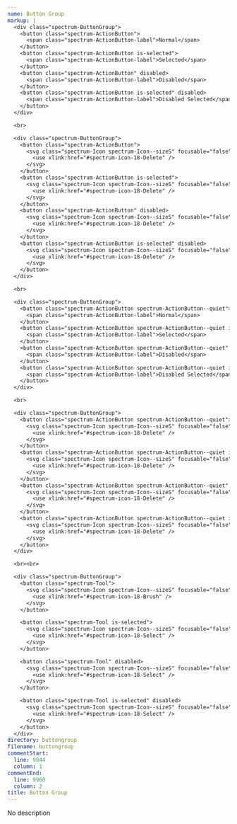 ```yaml
---
name: Button Group
markup: |
  <div class="spectrum-ButtonGroup">
    <button class="spectrum-ActionButton">
      <span class="spectrum-ActionButton-label">Normal</span>
    </button>
    <button class="spectrum-ActionButton is-selected">
      <span class="spectrum-ActionButton-label">Selected</span>
    </button>
    <button class="spectrum-ActionButton" disabled>
      <span class="spectrum-ActionButton-label">Disabled</span>
    </button>
    <button class="spectrum-ActionButton is-selected" disabled>
      <span class="spectrum-ActionButton-label">Disabled Selected</span>
    </button>
  </div>

  <br>

  <div class="spectrum-ButtonGroup">
    <button class="spectrum-ActionButton">
      <svg class="spectrum-Icon spectrum-Icon--sizeS" focusable="false" aria-hidden="true" aria-label="Delete">
        <use xlink:href="#spectrum-icon-18-Delete" />
      </svg>
    </button>
    <button class="spectrum-ActionButton is-selected">
      <svg class="spectrum-Icon spectrum-Icon--sizeS" focusable="false" aria-hidden="true" aria-label="Delete">
        <use xlink:href="#spectrum-icon-18-Delete" />
      </svg>
    </button>
    <button class="spectrum-ActionButton" disabled>
      <svg class="spectrum-Icon spectrum-Icon--sizeS" focusable="false" aria-hidden="true" aria-label="Delete">
        <use xlink:href="#spectrum-icon-18-Delete" />
      </svg>
    </button>
    <button class="spectrum-ActionButton is-selected" disabled>
      <svg class="spectrum-Icon spectrum-Icon--sizeS" focusable="false" aria-hidden="true" aria-label="Delete">
        <use xlink:href="#spectrum-icon-18-Delete" />
      </svg>
    </button>
  </div>

  <br>

  <div class="spectrum-ButtonGroup">
    <button class="spectrum-ActionButton spectrum-ActionButton--quiet">
      <span class="spectrum-ActionButton-label">Normal</span>
    </button>
    <button class="spectrum-ActionButton spectrum-ActionButton--quiet is-selected">
      <span class="spectrum-ActionButton-label">Selected</span>
    </button>
    <button class="spectrum-ActionButton spectrum-ActionButton--quiet" disabled>
      <span class="spectrum-ActionButton-label">Disabled</span>
    </button>
    <button class="spectrum-ActionButton spectrum-ActionButton--quiet is-selected" disabled>
      <span class="spectrum-ActionButton-label">Disabled Selected</span>
    </button>
  </div>

  <br>

  <div class="spectrum-ButtonGroup">
    <button class="spectrum-ActionButton spectrum-ActionButton--quiet">
      <svg class="spectrum-Icon spectrum-Icon--sizeS" focusable="false" aria-hidden="true" aria-label="Delete">
        <use xlink:href="#spectrum-icon-18-Delete" />
      </svg>
    </button>
    <button class="spectrum-ActionButton spectrum-ActionButton--quiet is-selected">
      <svg class="spectrum-Icon spectrum-Icon--sizeS" focusable="false" aria-hidden="true" aria-label="Delete">
        <use xlink:href="#spectrum-icon-18-Delete" />
      </svg>
    </button>
    <button class="spectrum-ActionButton spectrum-ActionButton--quiet" disabled>
      <svg class="spectrum-Icon spectrum-Icon--sizeS" focusable="false" aria-hidden="true" aria-label="Delete">
        <use xlink:href="#spectrum-icon-18-Delete" />
      </svg>
    </button>
    <button class="spectrum-ActionButton spectrum-ActionButton--quiet is-selected" disabled>
      <svg class="spectrum-Icon spectrum-Icon--sizeS" focusable="false" aria-hidden="true" aria-label="Delete">
        <use xlink:href="#spectrum-icon-18-Delete" />
      </svg>
    </button>
  </div>

  <br><br>

  <div class="spectrum-ButtonGroup">
    <button class="spectrum-Tool">
      <svg class="spectrum-Icon spectrum-Icon--sizeS" focusable="false" aria-hidden="true" aria-label="Brush">
        <use xlink:href="#spectrum-icon-18-Brush" />
      </svg>
    </button>

    <button class="spectrum-Tool is-selected">
      <svg class="spectrum-Icon spectrum-Icon--sizeS" focusable="false" aria-hidden="true" aria-label="Select">
        <use xlink:href="#spectrum-icon-18-Select" />
      </svg>
    </button>

    <button class="spectrum-Tool" disabled>
      <svg class="spectrum-Icon spectrum-Icon--sizeS" focusable="false" aria-hidden="true" aria-label="Select">
        <use xlink:href="#spectrum-icon-18-Select" />
      </svg>
    </button>

    <button class="spectrum-Tool is-selected" disabled>
      <svg class="spectrum-Icon spectrum-Icon--sizeS" focusable="false" aria-hidden="true" aria-label="Select">
        <use xlink:href="#spectrum-icon-18-Select" />
      </svg>
    </button>
  </div>
directory: buttongroup
filename: buttongroup
commentStart:
  line: 9844
  column: 1
commentEnd:
  line: 9960
  column: 2
title: Button Group
---
```

No description
